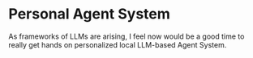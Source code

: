# Personal Agent System
As frameworks of LLMs are arising, I feel now would be a good time to really get hands on personalized local LLM-based Agent System.